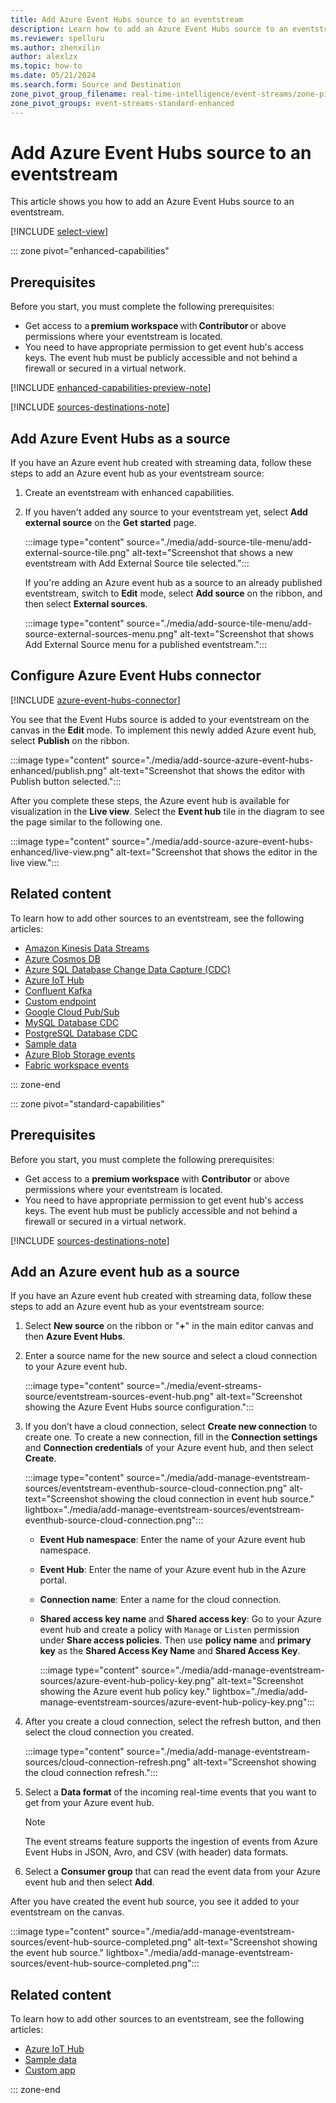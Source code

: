```yaml
---
title: Add Azure Event Hubs source to an eventstream
description: Learn how to add an Azure Event Hubs source to an eventstream.
ms.reviewer: spelluru
ms.author: zhenxilin
author: alexlzx
ms.topic: how-to
ms.date: 05/21/2024
ms.search.form: Source and Destination
zone_pivot_group_filename: real-time-intelligence/event-streams/zone-pivot-groups.json
zone_pivot_groups: event-streams-standard-enhanced
---
```


# Add Azure Event Hubs source to an eventstream
This article shows you how to add an Azure Event Hubs source to an eventstream. 

[!INCLUDE [select-view](./includes/select-view.md)]

::: zone pivot="enhanced-capabilities"  

## Prerequisites 
Before you start, you must complete the following prerequisites: 

- Get access to a **premium workspace** with **Contributor** or above permissions where your eventstream is located. 
- You need to have appropriate permission to get event hub's access keys. The event hub must be publicly accessible and not behind a firewall or secured in a virtual network. 

[!INCLUDE [enhanced-capabilities-preview-note](./includes/enhanced-capabilities-preview-note.md)]

[!INCLUDE [sources-destinations-note](./includes/sources-destinations-note.md)]


## Add Azure Event Hubs as a source 
If you have an Azure event hub created with streaming data, follow these steps to add an Azure event hub as your eventstream source: 

1. Create an eventstream with enhanced capabilities. 
1. If you haven't added any source to your eventstream yet, select **Add external source** on the **Get started** page. 

    :::image type="content" source="./media/add-source-tile-menu/add-external-source-tile.png" alt-text="Screenshot that shows a new eventstream with Add External Source tile selected.":::

    If you're adding an Azure event hub as a source to an already published eventstream, switch to **Edit** mode, select **Add source** on the ribbon, and then select **External sources**. 

    :::image type="content" source="./media/add-source-tile-menu/add-source-external-sources-menu.png" alt-text="Screenshot that shows Add External Source menu for a published eventstream.":::

## Configure Azure Event Hubs connector
[!INCLUDE [azure-event-hubs-connector](./includes/azure-event-hubs-source-connector.md)]

You see that the Event Hubs source is added to your eventstream on the canvas in the **Edit** mode. To implement this newly added Azure event hub, select **Publish** on the ribbon.

:::image type="content" source="./media/add-source-azure-event-hubs-enhanced/publish.png" alt-text="Screenshot that shows the editor with Publish button selected.":::
    
After you complete these steps, the Azure event hub is available for visualization in the **Live view**. Select the **Event hub** tile in the diagram to see the page similar to the following one.

:::image type="content" source="./media/add-source-azure-event-hubs-enhanced/live-view.png" alt-text="Screenshot that shows the editor in the live view.":::

## Related content

To learn how to add other sources to an eventstream, see the following articles: 

- [Amazon Kinesis Data Streams](add-source-amazon-kinesis-data-streams.md)
- [Azure Cosmos DB](add-source-azure-cosmos-db-change-data-capture.md)
- [Azure SQL Database Change Data Capture (CDC)](add-source-azure-sql-database-change-data-capture.md)
- [Azure IoT Hub](add-source-azure-iot-hub.md)
- [Confluent Kafka](add-source-confluent-kafka.md)
- [Custom endpoint](add-source-custom-app.md)
- [Google Cloud Pub/Sub](add-source-google-cloud-pub-sub.md) 
- [MySQL Database CDC](add-source-mysql-database-change-data-capture.md)
- [PostgreSQL Database CDC](add-source-postgresql-database-change-data-capture.md)
- [Sample data](add-source-sample-data.md)
- [Azure Blob Storage events](add-source-azure-blob-storage.md)
- [Fabric workspace events](add-source-fabric-workspace.md)


::: zone-end

::: zone pivot="standard-capabilities"


## Prerequisites

Before you start, you must complete the following prerequisites:

- Get access to a **premium workspace** with **Contributor** or above permissions where your eventstream is located.
- You need to have appropriate permission to get event hub's access keys. The event hub must be publicly accessible and not behind a firewall or secured in a virtual network.

[!INCLUDE [sources-destinations-note](./includes/sources-destinations-note.md)]

## Add an Azure event hub as a source

If you have an Azure event hub created with streaming data, follow these steps to add an Azure event hub as your eventstream source:

1. Select **New source** on the ribbon or "**+**" in the main editor canvas and then **Azure Event Hubs**.

1. Enter a source name for the new source and select a cloud connection to your Azure event hub.

   :::image type="content" source="./media/event-streams-source/eventstream-sources-event-hub.png" alt-text="Screenshot showing the Azure Event Hubs source configuration.":::

1. If you don’t have a cloud connection, select **Create new connection** to create one. To create a new connection, fill in the **Connection settings** and **Connection credentials** of your Azure event hub, and then select **Create**.

   :::image type="content" source="./media/add-manage-eventstream-sources/eventstream-eventhub-source-cloud-connection.png" alt-text="Screenshot showing the cloud connection in event hub source." lightbox="./media/add-manage-eventstream-sources/eventstream-eventhub-source-cloud-connection.png":::

   - **Event Hub namespace**: Enter the name of your Azure event hub namespace.
   - **Event Hub**: Enter the name of your Azure event hub in the Azure portal.
   - **Connection name**: Enter a name for the cloud connection.
   - **Shared access key name** and **Shared access key**: Go to your Azure event hub and create a policy with `Manage` or `Listen` permission under **Share access policies**. Then use **policy name** and **primary key** as the **Shared Access Key Name** and **Shared Access Key**.

       :::image type="content" source="./media/add-manage-eventstream-sources/azure-event-hub-policy-key.png" alt-text="Screenshot showing the Azure event hub policy key." lightbox="./media/add-manage-eventstream-sources/azure-event-hub-policy-key.png":::

1. After you create a cloud connection, select the refresh button, and then select the cloud connection you created.

   :::image type="content" source="./media/add-manage-eventstream-sources/cloud-connection-refresh.png" alt-text="Screenshot showing the cloud connection refresh.":::

1. Select a **Data format** of the incoming real-time events that you want to get from your Azure event hub.

   > [!NOTE]
   > The event streams feature supports the ingestion of events from Azure Event Hubs in JSON, Avro, and CSV (with header) data formats.

1. Select a **Consumer group** that can read the event data from your Azure event hub and then select **Add**.

After you have created the event hub source, you see it added to your eventstream on the canvas.

:::image type="content" source="./media/add-manage-eventstream-sources/event-hub-source-completed.png" alt-text="Screenshot showing the event hub source." lightbox="./media/add-manage-eventstream-sources/event-hub-source-completed.png":::

## Related content

To learn how to add other sources to an eventstream, see the following articles: 
- [Azure IoT Hub](add-source-azure-iot-hub.md)
- [Sample data](add-source-sample-data.md)
- [Custom app](add-source-custom-app.md)

::: zone-end